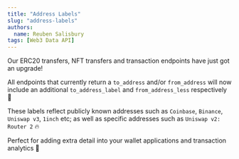 ```yaml
---
title: "Address Labels"
slug: "address-labels"
authors:
  name: Reuben Salisbury
tags: [Web3 Data API]
---
```


Our ERC20 transfers, NFT transfers and transaction endpoints have just got an upgrade!

<!-- truncate -->

All endpoints that currently return a `to_address` and/or `from_address` will now include an additional `to_address_label` and `from_address_less` respectively 🤩 

These labels reflect publicly known addresses such as `Coinbase`, `Binance`, `Uniswap v3`, `1inch` etc; as well as specific addresses such as `Uniswap v2: Router 2` 🔥

Perfect for adding extra detail into your wallet applications and transaction analytics 🙌
